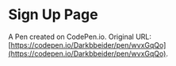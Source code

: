 # Sign Up Page

A Pen created on CodePen.io. Original URL: [https://codepen.io/Darkbbeider/pen/wvxGqQo](https://codepen.io/Darkbbeider/pen/wvxGqQo).

